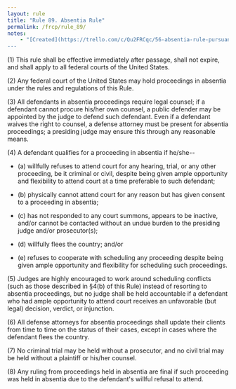 ```yaml
---
layout: rule
title: "Rule 89. Absentia Rule"
permalink: /frcp/rule_89/
notes:
    - "[Created](https://trello.com/c/Qu2FRCqc/56-absentia-rule-pursuant-to-28-usc-2072) prior to June 1st, 2025.
---
```


(1) This rule shall be effective immediately after passage, shall not expire, and shall apply to all federal courts of the United States.

(2) Any federal court of the United States may hold proceedings in absentia under the rules and regulations of this Rule.

(3) All defendants in absentia proceedings require legal counsel; if a defendant cannot procure his/her own counsel, a public defender may be appointed by the judge to defend such defendant. Even if a defendant waives the right to counsel, a defense attorney must be present for absentia proceedings; a presiding judge may ensure this through any reasonable means.

(4) A defendant qualifies for a proceeding in absentia if he/she--

- (a) willfully refuses to attend court for any hearing, trial, or any other proceeding, be it criminal or civil, despite being given ample opportunity and flexibility to attend court at a time preferable to such defendant;

- (b) physically cannot attend court for any reason but has given consent to a proceeding in absentia;

- (c) has not responded to any court summons, appears to be inactive, and/or cannot be contacted without an undue burden to the presiding judge and/or prosecutor(s);

- (d) willfully flees the country; and/or

- (e) refuses to cooperate with scheduling any proceeding despite being given ample opportunity and flexibility for scheduling such proceedings.

(5) Judges are highly encouraged to work around scheduling conflicts (such as those described in §4(b) of this Rule) instead of resorting to absentia proceedings, but no judge shall be held accountable if a defendant who had ample opportunity to attend court receives an unfavorable (but legal) decision, verdict, or injunction.

(6) All defense attorneys for absentia proceedings shall update their clients from time to time on the status of their cases, except in cases where the defendant flees the country.

(7) No criminal trial may be held without a prosecutor, and no civil trial may be held without a plaintiff or his/her counsel.

(8) Any ruling from proceedings held in absentia are final if such proceeding was held in absentia due to the defendant's willful refusal to attend.
